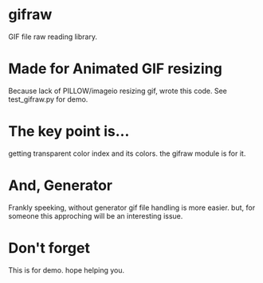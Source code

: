 # gifraw
GIF file raw reading library.

# Made for Animated GIF resizing
Because lack of PILLOW/imageio resizing gif, wrote this code.
See test_gifraw.py for demo.

# The key point is...
getting transparent color index and its colors. the gifraw module is for it.

# And, Generator
Frankly speeking, without generator gif file handling is more easier. but, for someone this approching will be an interesting issue.

# Don't forget
This is for demo. hope helping you.
